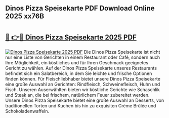 ## Dinos Pizza Speisekarte PDF Download Online 2025 xx76B

# <h2><a href="http://gce6jf.nevu.top/?p=Dinos+Pizza+Speisekarte">🔗 👉🔴 Dinos Pizza Speisekarte 2025 PDF</a></h2>

[![Dinos Pizza Speisekarte 2025 PDF](https://i.imgur.com/dBaPXMq.png)](http://gce6jf.nevu.top/?p=Dinos+Pizza+Speisekarte)
Die Dinos Pizza Speisekarte ist nicht nur eine Liste von Gerichten in einem Restaurant oder Café, sondern auch Ihre Möglichkeit, ein köstliches und für Ihren Geschmack geeignetes Gericht zu wählen. Auf der Dinos Pizza Speisekarte unseres Restaurants befindet sich ein Salatbereich, in dem Sie leichte und frische Optionen finden können. Für Fleischliebhaber bietet unsere Dinos Pizza Speisekarte eine große Auswahl an Gerichten: Rindfleisch, Schweinefleisch, Huhn und Fisch. Unseren Auserwählten bieten wir köstliche Gerichte wie Schaschlik und Steak an, die bei frischem, natürlichem Feuer zubereitet werden. Unsere Dinos Pizza Speisekarte bietet eine große Auswahl an Desserts, von traditionellen Torten und Kuchen bis hin zu exquisiten Crème Brûlée und Schokoladenwaffeln.
